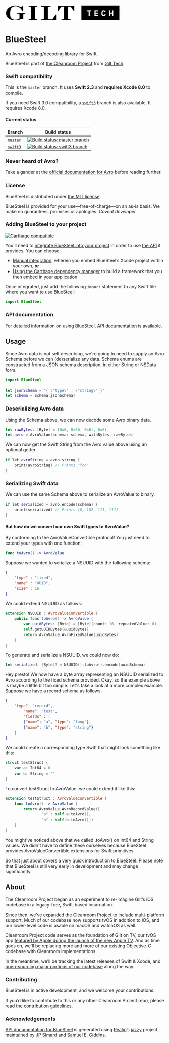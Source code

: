 ![Gilt Tech logo](https://raw.githubusercontent.com/gilt/Cleanroom/master/Assets/gilt-tech-logo.png)

# BlueSteel

An Avro encoding/decoding library for Swift.

BlueSteel is part of [the Cleanroom Project](https://github.com/gilt/Cleanroom) from [Gilt Tech](http://tech.gilt.com).


### Swift compatibility

This is the `master` branch. It uses **Swift 2.3** and **requires Xcode 8.0** to compile.

If you need Swift 3.0 compatibility, a [`swift3`](https://github.com/gilt/BlueSteel/tree/swift3) branch is also available. It requires Xcode 8.0.

#### Current status

Branch|Build status
--------|------------------------
[`master`](https://github.com/gilt/BlueSteel)|[![Build status: master branch](https://travis-ci.org/gilt/BlueSteel.svg?branch=master)](https://travis-ci.org/gilt/BlueSteel)
[`swift3`](https://github.com/gilt/BlueSteel/tree/swift3)|[![Build status: swift3 branch](https://travis-ci.org/gilt/BlueSteel.svg?branch=swift3)](https://travis-ci.org/gilt/BlueSteel)


### Never heard of Avro?

Take a gander at the [official documentation for Avro](http://avro.apache.org/docs/current/) before reading further.


### License

BlueSteel is distributed under [the MIT license](https://github.com/gilt/BlueSteel/blob/master/LICENSE).

BlueSteel is provided for your use—free-of-charge—on an as-is basis. We make no guarantees, promises or apologies. *Caveat developer.*


### Adding BlueSteel to your project

[![Carthage compatible](https://img.shields.io/badge/Carthage-compatible-4BC51D.svg?style=flat)](https://github.com/Carthage/Carthage)

You’ll need to [integrate BlueSteel into your project](https://github.com/gilt/BlueSteel/blob/master/INTEGRATION.md) in order to use [the API](https://rawgit.com/gilt/BlueSteel/master/Documentation/API/index.html) it provides. You can choose:

- [Manual integration](https://github.com/gilt/BlueSteel/blob/master/INTEGRATION.md#manual-integration), wherein you embed BlueSteel’s Xcode project within your own, **_or_**
- [Using the Carthage dependency manager](https://github.com/gilt/BlueSteel/blob/master/INTEGRATION.md#carthage-integration) to build a framework that you then embed in your application.

Once integrated, just add the following `import` statement to any Swift file where you want to use BlueSteel:

```swift
import BlueSteel
```


### API documentation

For detailed information on using BlueSteel, [API documentation](https://rawgit.com/gilt/BlueSteel/master/Documentation/API/index.html) is available.


## Usage

Since Avro data is not self describing, we're going to need to supply an Avro Schema before we can (de)serialize any data. Schema enums are constructed from a JSON schema description, in either String or NSData form.

```swift
import BlueSteel

let jsonSchema = "{ \"type\" : \"string\" }"
let schema = Schema(jsonSchema)
```

### Deserializing Avro data

Using the Schema above, we can now decode some Avro binary data.

```swift
let rawBytes: [Byte] = [0x6, 0x66, 0x6f, 0x6f]
let avro = AvroValue(schema: schema, withBytes: rawBytes)
```

We can now get the Swift String from the Avro value above using an optional getter.
```swift
if let avroString = avro.string {
    print(avroString) // Prints "foo"
}
```

### Serializing Swift data

We can use the same Schema above to serialize an AvroValue to binary.

```swift
if let serialized = avro.encode(schema) {
    print(serialized) // Prints [6, 102, 111, 111]
}
```

#### But how do we convert our own Swift types to AvroValue?

By conforming to the AvroValueConvertible protocol! You just need to extend your types with one function:
```swift
func toAvro() -> AvroValue
```

Suppose we wanted to serialize a NSUUID with the following schema:

```JSON
{
    "type" : "fixed",
    "name" : "UUID",
    "size" : 16
}
```

We could extend NSUUID as follows:

```swift
extension NSUUID : AvroValueConvertible {
    public func toAvro() -> AvroValue {
        var uuidBytes: [Byte] = [Byte](count: 16, repeatedValue: 0)
        self.getUUIDBytes(&uuidBytes)
        return AvroValue.AvroFixedValue(uuidBytes)
    }
}
```

To generate and serialize a NSUUID, we could now do:

```swift
let serialized: [Byte]? = NSUUID().toAvro().encode(uuidSchema)
```
Hey presto! We now have a byte array representing an NSUUID serialized to Avro according to the fixed schema provided.
Okay, so the example above is maybe a little bit too simple. Let's take a look at a more complex example. Suppose we have a record schema as follows:

```JSON
{
    "type": "record", 
        "name": "test",
        "fields" : [
        {"name": "a", "type": "long"},
        {"name": "b", "type": "string"}
    ]
}
```

We could create a corresponding type Swift that might look something like this:
```swift
struct testStruct {
    var a: Int64 = 0
    var b: String = ""
}
```

To convert testStruct to AvroValue, we could extend it like this:

```swift
extension testStruct : AvroValueConvertible {
    func toAvro() -> AvroValue {
        return AvroValue.AvroRecordValue([
                "a" : self.a.toAvro(),
                "b" : self.b.toAvro()])
    }
}
```

You might've noticed above that we called .toAvro() on Int64 and String values. We didn't have to define these ourselves because BlueSteel provides AvroValueConvertible extensions for Swift primitives.

So that just about covers a very quick introduction to BlueSteel. Please note that BlueSteel is still very early in development and may change significantly.


## About

The Cleanroom Project began as an experiment to re-imagine Gilt’s iOS codebase in a legacy-free, Swift-based incarnation.

Since then, we’ve expanded the Cleanroom Project to include multi-platform support. Much of our codebase now supports tvOS in addition to iOS, and our lower-level code is usable on macOS and watchOS as well.

Cleanroom Project code serves as the foundation of Gilt on TV, our tvOS app [featured by Apple during the launch of the new Apple TV](http://www.apple.com/apple-events/september-2015/). And as time goes on, we'll be replacing more and more of our existing Objective-C codebase with Cleanroom implementations.

In the meantime, we’ll be tracking the latest releases of Swift & Xcode, and [open-sourcing major portions of our codebase](https://github.com/gilt/Cleanroom#open-source-by-default) along the way.


### Contributing

BlueSteel is in active development, and we welcome your contributions.

If you’d like to contribute to this or any other Cleanroom Project repo, please read [the contribution guidelines](https://github.com/gilt/Cleanroom#contributing-to-the-cleanroom-project).


### Acknowledgements

[API documentation for BlueSteel](https://rawgit.com/gilt/BlueSteel/master/Documentation/API/index.html) is generated using [Realm](http://realm.io)’s [jazzy](https://github.com/realm/jazzy/) project, maintained by [JP Simard](https://github.com/jpsim) and [Samuel E. Giddins](https://github.com/segiddins).

